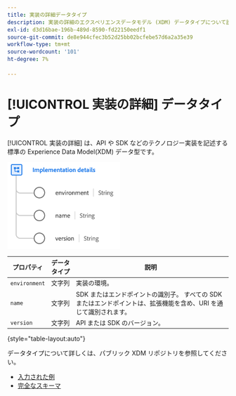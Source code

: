 ```yaml
---
title: 実装の詳細データタイプ
description: 実装の詳細のエクスペリエンスデータモデル (XDM) データタイプについて説明します。
exl-id: d3d16bae-196b-489d-8590-fd22150eedf1
source-git-commit: de8e944cfec3b52d25bb02bcfebe57d6a2a35e39
workflow-type: tm+mt
source-wordcount: '101'
ht-degree: 7%

---
```


# [!UICONTROL 実装の詳細] データタイプ

[!UICONTROL 実装の詳細] は、API や SDK などのテクノロジー実装を記述する標準の Experience Data Model(XDM) データ型です。

![データタイプの構造](../images/data-types/implementation-details.png)

| プロパティ | データタイプ | 説明 |
| --- | --- | --- |
| `environment` | 文字列 | 実装の環境。 |
| `name` | 文字列 | SDK またはエンドポイントの識別子。 すべての SDK またはエンドポイントは、拡張機能を含め、URI を通じて識別されます。 |
| `version` | 文字列 | API または SDK のバージョン。 |

{style="table-layout:auto"}

データタイプについて詳しくは、パブリック XDM リポジトリを参照してください。

* [入力された例](https://github.com/adobe/xdm/blob/master/components/datatypes/industry-verticals/implementationdetails.example.1.json)
* [完全なスキーマ](https://github.com/adobe/xdm/blob/master/components/datatypes/industry-verticals/implementationdetails.schema.json)
